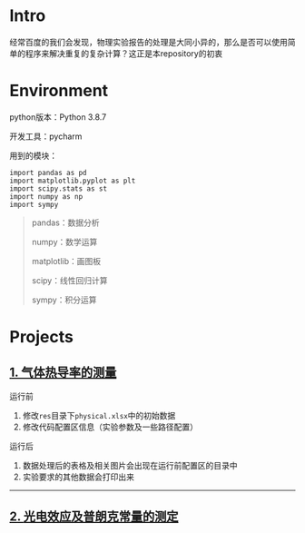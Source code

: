 # Intro

经常百度的我们会发现，物理实验报告的处理是大同小异的，那么是否可以使用简单的程序来解决重复的复杂计算？这正是本repository的初衷

# Environment

python版本：Python 3.8.7

开发工具：pycharm

用到的模块：

```
import pandas as pd
import matplotlib.pyplot as plt
import scipy.stats as st
import numpy as np
import sympy
```

> pandas：数据分析
>
> numpy：数学运算
>
> matplotlib：画图板
>
> scipy：线性回归计算
>
> sympy：积分运算

# Projects

## [1. 气体热导率的测量](https://github.com/ggbondd/fucking-physical/tree/main/%E6%B0%94%E4%BD%93%E7%83%AD%E5%AF%BC%E7%8E%87%E7%9A%84%E6%B5%8B%E9%87%8F)

运行前

1. 修改`res`目录下`physical.xlsx`中的初始数据
2. 修改代码配置区信息（实验参数及一些路径配置）

运行后

1. 数据处理后的表格及相关图片会出现在运行前配置区的目录中
2. 实验要求的其他数据会打印出来

------

## [2. **光电效应及普朗克常量的测定**](https://github.com/ggbondd/physical/tree/main/%E5%85%89%E7%94%B5%E6%95%88%E5%BA%94%E5%8F%8A%E6%99%AE%E6%9C%97%E5%85%8B%E5%B8%B8%E9%87%8F%E7%9A%84%E6%B5%8B%E5%AE%9A)

